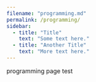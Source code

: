 ```yaml
---
filename: "programming.md"
permalink: /programming/
sidebar:
  - title: "Title"
    text: "Some text here."
  - title: "Another Title"
    text: "More text here."
---
```

programming page test
